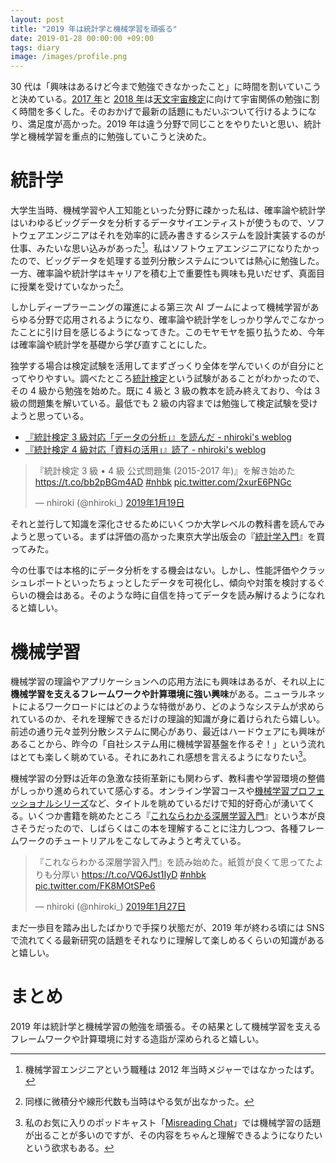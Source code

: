 ```yaml
---
layout: post
title: "2019 年は統計学と機械学習を頑張る"
date: 2019-01-28 00:00:00 +09:00
tags: diary
image: /images/profile.png
---
```


30 代は「興味はあるけど今まで勉強できなかったこと」に時間を割いていこうと決めている。[2017 年](/2017/12/13/astro-test-2nd-grade)と [2018 年](/2018/11/27/astronomy-space-test-2018-1st-grade)は[天文宇宙検定](http://www.astro-test.org/)に向けて宇宙関係の勉強に割く時間を多くした。そのおかげで最新の話題にもだいぶついて行けるようになり、満足度が高かった。2019 年は違う分野で同じことをやりたいと思い、統計学と機械学習を重点的に勉強していこうと決めた。

# 統計学

大学生当時、機械学習や人工知能といった分野に疎かった私は、確率論や統計学はいわゆるビッグデータを分析するデータサイエンティストが使うもので、ソフトウェアエンジニアはそれを効率的に読み書きするシステムを設計実装するのが仕事、みたいな思い込みがあった[^ml-engineer]。私はソフトウェアエンジニアになりたかったので、ビッグデータを処理する並列分散システムについては熱心に勉強した。一方、確率論や統計学はキャリアを積む上で重要性も興味も見いだせず、真面目に授業を受けていなかった[^math]。

しかしディープラーニングの躍進による第三次 AI ブームによって機械学習があらゆる分野で応用されるようになり、確率論や統計学をしっかり学んでこなかったことに引け目を感じるようになってきた。このモヤモヤを振り払うため、今年は確率論や統計学を基礎から学び直すことにした。

[^ml-engineer]: 機械学習エンジニアという職種は 2012 年当時メジャーではなかったはず。
[^math]: 同様に微積分や線形代数も当時はやる気が出なかった。

独学する場合は検定試験を活用してまずざっくり全体を学んでいくのが自分にとってやりやすい。調べたところ[統計検定](http://www.toukei-kentei.jp/)という試験があることがわかったので、その 4 級から勉強を始めた。既に 4 級と 3 級の教本を読み終えており、今は 3 級の問題集を解いている。最低でも 2 級の内容までは勉強して検定試験を受けようと思っている。

- [『統計検定 3 級対応「データの分析」』を読んだ - nhiroki's weblog](/2019/01/12/book-japan-statistical-society-certificate-3rd-grade-textbook)
- [『統計検定 4 級対応「資料の活用」』読了 - nhiroki's weblog](/2018/12/22/book-japan-statistical-society-certificate-4th-grade-textbook)

<blockquote class="twitter-tweet" data-lang="ja"><p lang="ja" dir="ltr">『統計検定 3 級 • 4 級 公式問題集 (2015-2017 年)』を解き始めた <a href="https://t.co/bb2pBGm4AD">https://t.co/bb2pBGm4AD</a> <a href="https://twitter.com/hashtag/nhbk?src=hash&amp;ref_src=twsrc%5Etfw">#nhbk</a> <a href="https://t.co/2xurE6PNGc">pic.twitter.com/2xurE6PNGc</a></p>&mdash; nhiroki (@nhiroki_) <a href="https://twitter.com/nhiroki_/status/1086639916295938049?ref_src=twsrc%5Etfw">2019年1月19日</a></blockquote>
<script async src="https://platform.twitter.com/widgets.js" charset="utf-8"></script>

それと並行して知識を深化させるためにいくつか大学レベルの教科書を読んでみようと思っている。まずは評価の高かった東京大学出版会の『[統計学入門](http://www.utp.or.jp/book/b300857.html)』を買ってみた。

今の仕事では本格的にデータ分析をする機会はない。しかし、性能評価やクラッシュレポートといったちょっとしたデータを可視化し、傾向や対策を検討するぐらいの機会はある。そのような時に自信を持ってデータを読み解けるようになれると嬉しい。

# 機械学習

機械学習の理論やアプリケーションへの応用方法にも興味はあるが、それ以上に**機械学習を支えるフレームワークや計算環境に強い興味**がある。ニューラルネットによるワークロードにはどのような特徴があり、どのようなシステムが求められているのか、それを理解できるだけの理論的知識が身に着けられたら嬉しい。前述の通り元々並列分散システムに関心があり、最近はハードウェアにも興味があることから、昨今の「自社システム用に機械学習基盤を作るぞ！」という流れはとても楽しく眺めている。それにあれこれ感想を言えるようになりたい[^misreading]。

[^misreading]: 私のお気に入りのポッドキャスト「[Misreading Chat](https://misreading.chat/)」では機械学習の話題が出ることが多いのですが、その内容をちゃんと理解できるようになりたいという欲求もある。

機械学習の分野は近年の急激な技術革新にも関わらず、教科書や学習環境の整備がしっかり進められていて感心する。オンライン学習コースや[機械学習プロフェッショナルシリーズ](https://www.kspub.co.jp/book/series/S043.html)など、タイトルを眺めているだけで知的好奇心が湧いてくる。いくつか書籍を眺めたところ『[これならわかる深層学習入門](https://www.kspub.co.jp/book/detail/1538283.html)』という本が良さそうだったので、しばらくはこの本を理解することに注力しつつ、各種フレームワークのチュートリアルをこなしてみようと考えている。

<blockquote class="twitter-tweet" data-lang="ja"><p lang="ja" dir="ltr">『これならわかる深層学習入門』を読み始めた。紙質が良くて思ってたよりも分厚い <a href="https://t.co/VQ6Jst1IyD">https://t.co/VQ6Jst1IyD</a> <a href="https://twitter.com/hashtag/nhbk?src=hash&amp;ref_src=twsrc%5Etfw">#nhbk</a> <a href="https://t.co/FK8MOtSPe6">pic.twitter.com/FK8MOtSPe6</a></p>&mdash; nhiroki (@nhiroki_) <a href="https://twitter.com/nhiroki_/status/1089532299748683776?ref_src=twsrc%5Etfw">2019年1月27日</a></blockquote>
<script async src="https://platform.twitter.com/widgets.js" charset="utf-8"></script>

まだ一歩目を踏み出したばかりで手探り状態だが、2019 年が終わる頃には SNS で流れてくる最新研究の話題をそれなりに理解して楽しめるくらいの知識があると嬉しい。

# まとめ

2019 年は統計学と機械学習の勉強を頑張る。その結果として機械学習を支えるフレームワークや計算環境に対する造詣が深められると嬉しい。